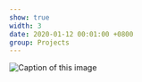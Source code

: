```yaml
---
show: true
width: 3
date: 2020-01-12 00:01:00 +0800
group: Projects
---
```

<div>
    <img data-src="{{ 'assets/images/etc/cat2.jpg' | relative_url }}" class="lazy w-100 rounded" src="{{ '/assets/images/empty_300x200.png' | relative_url }}" data-toggle="tooltip" data-placement="top" title="Caption of this image">
</div>

